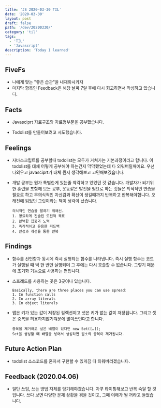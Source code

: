 ```yaml
---
title: 'JS 2020-03-30 TIL'
date: '2020-03-30'
layout: post
draft: false
path: '/dev/20200330/'
category: 'til'
tags:
  - 'TIL'
  - 'Javascript'
description: 'Today I learned'
---
```


## FiveFs

- 나에게 맞는 "좋은 습관"을 내재화시키자
- 마지막 항목인 Feedback은 해당 날짜 7일 후에 다시 회고하면서 작성하고 있습니다.

## Facts

- Javasciprt 자료구조와 자료형부분을 공부했습니다.

- Todolist를 만들어보려고 시도했습니다.

## Feelings

- 자바스크립트를 공부할때 todolist는 모두가 거쳐가는 기본과정이라고 합니다. 이 todolist를 대체 어떻게 공부해야 하는건지 막막했었는데 다 외워버릴꺼예요. 우선 다외우고 javasciprt가 대체 뭔지 생각해보고 고민해보겠습니다.

- 개발 공부는 뭔가 특별한게 있는줄 착각하고 있었던 것 같습니다. 개발자가 되기위한 훈련을 포함해 모든 공부, 운동같은 발전을 필요로 하는 것들은 의식적인 연습을 필요로 하고 무의식적인 자신감과 확신이 생길때까지 반복하고 반복해야합니다. 오래전에 읽었던 그릿이라는 책이 생각이 났습니다.

  ```
  의식적인 연습을 잘하기 위해선.
  1. 명료하게 진술된 도전적 목표
  2. 완벽한 집중과 노력
  3. 즉각적이고 유용한 피드백
  4. 반성과 개선을 통한 반복
  ```

## Findings

- 함수를 선언함과 동시에 즉시 실행되는 함수를 나타냅니다. 즉시 실행 함수는 코드가 실행될 때 딱 한 번만 실행되며 그 후에는 다시 호출할 수 없습니다. 그렇기 때문에 초기화 기능으로 사용하는 편입니다.

- 스프레드를 사용하는 곳은 3곳이나 있습니다.

  ```
  Basically, there are three places you can use spread:
  1. In function calls
  2. In array literals
  3. In object literals
  ```

- 맵은 키가 있는 값이 저장된 컬렉션이고 셋은 키가 없는 값이 저장됩니다. 그리고 셋은 중복을 허용하지않기떄문에 많이쓰인다고 합니다.
  ```
  중복을 제거하고 싶은 배열이 있다면 new Set([…]);
  Set을 생성할 때 배열을 넣어서 생성하면 원소의 중복이 제거됩니다.
  ```

## Future Action Plan

- todolist 소스코드를 혼자서 구현할 수 있게끔 다 외워버리겠습니다.

## Feedback (2020.04.06)

- 일단 쓰임, 쓰는 방법 자체를 암기해야겠습니다. 자꾸 타이핑해보고 반복 숙달 할 것입니다. 쓰다 보면 다양한 문제 상황을 겪을 것이고, 그때 이해가 될 꺼라고 들었습니다.
